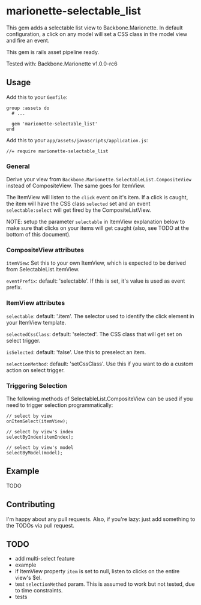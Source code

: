 marionette-selectable_list
==========================

This gem adds a selectable list view to Backbone.Marionette.
In default configuration, a click on any model will set a CSS class in the model view and fire an event.

This gem is rails asset pipeline ready.

Tested with: Backbone.Marionette v1.0.0-rc6

## Usage

Add this to your `Gemfile`:

    group :assets do
      # ...

      gem 'marionette-selectable_list'
    end


Add this to your `app/assets/javascripts/application.js`:

    //= require marionette-selectable_list


### General

Derive your view from `Backbone.Marionette.SelectableList.CompositeView` instead of CompositeView. The same goes for ItemView.

The ItemView will listen to the `click` event on it's item. If a click is caught, the item will have the CSS class `selected` set and an event `selectable:select` will get fired by the CompositeListView.

NOTE: setup the parameter `selectable` in ItemView explanation below to make sure that clicks on your items will get caught (also, see TODO at the bottom of this document).


### CompositeView attributes

`itemView`: Set this to your own ItemView, which is expected to be derived from SelectableList.ItemView.

`eventPrefix`: default: 'selectable'. If this is set, it's value is used as event prefix.


### ItemView attributes

`selectable`: default: '.item'. The selector used to identify the click element in your ItemView template.

`selectedCssClass`: default: 'selected'. The CSS class that will get set on select trigger.

`isSelected`: default: 'false'. Use this to preselect an item.

`selectionMethod`: default: 'setCssClass'. Use this if you want to do a custom action on select trigger.


### Triggering Selection

The following methods of SelectableList.CompositeView can be used if you need to trigger selection programmatically:

    // select by view
    onItemSelect(itemView);

    // select by view's index
    selectByIndex(itemIndex);

    // select by view's model
    selectByModel(model);


## Example

TODO


## Contributing

I'm happy about any pull requests.
Also, if you're lazy: just add something to the TODOs via pull request.


## TODO

- add multi-select feature
- example
- if ItemView property `item` is set to null, listen to clicks on the entire view's $el.
- test `selectionMethod` param. This is assumed to work but not tested, due to time constraints.
- tests
